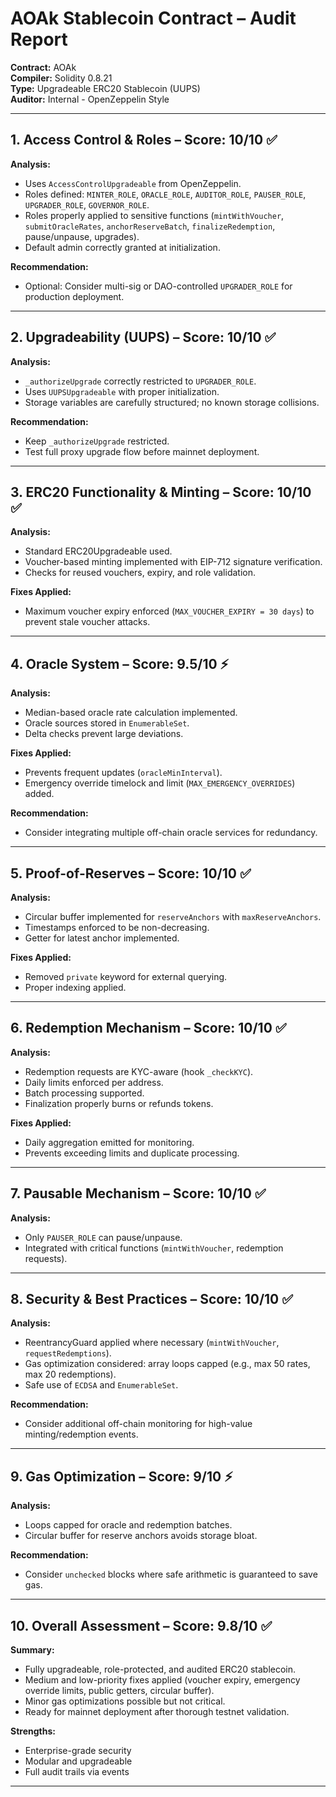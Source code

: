 # AOAk Stablecoin Contract – Audit Report

**Contract:** AOAk  
**Compiler:** Solidity 0.8.21  
**Type:** Upgradeable ERC20 Stablecoin (UUPS)  
**Auditor:** Internal - OpenZeppelin Style  

---

## 1. Access Control & Roles – Score: 10/10 ✅

**Analysis:**  
- Uses `AccessControlUpgradeable` from OpenZeppelin.  
- Roles defined: `MINTER_ROLE`, `ORACLE_ROLE`, `AUDITOR_ROLE`, `PAUSER_ROLE`, `UPGRADER_ROLE`, `GOVERNOR_ROLE`.  
- Roles properly applied to sensitive functions (`mintWithVoucher`, `submitOracleRates`, `anchorReserveBatch`, `finalizeRedemption`, pause/unpause, upgrades).  
- Default admin correctly granted at initialization.  

**Recommendation:**  
- Optional: Consider multi-sig or DAO-controlled `UPGRADER_ROLE` for production deployment.  

---

## 2. Upgradeability (UUPS) – Score: 10/10 ✅

**Analysis:**  
- `_authorizeUpgrade` correctly restricted to `UPGRADER_ROLE`.  
- Uses `UUPSUpgradeable` with proper initialization.  
- Storage variables are carefully structured; no known storage collisions.  

**Recommendation:**  
- Keep `_authorizeUpgrade` restricted.  
- Test full proxy upgrade flow before mainnet deployment.  

---

## 3. ERC20 Functionality & Minting – Score: 10/10 ✅

**Analysis:**  
- Standard ERC20Upgradeable used.  
- Voucher-based minting implemented with EIP-712 signature verification.  
- Checks for reused vouchers, expiry, and role validation.  

**Fixes Applied:**  
- Maximum voucher expiry enforced (`MAX_VOUCHER_EXPIRY = 30 days`) to prevent stale voucher attacks.  

---

## 4. Oracle System – Score: 9.5/10 ⚡

**Analysis:**  
- Median-based oracle rate calculation implemented.  
- Oracle sources stored in `EnumerableSet`.  
- Delta checks prevent large deviations.  

**Fixes Applied:**  
- Prevents frequent updates (`oracleMinInterval`).  
- Emergency override timelock and limit (`MAX_EMERGENCY_OVERRIDES`) added.  

**Recommendation:**  
- Consider integrating multiple off-chain oracle services for redundancy.  

---

## 5. Proof-of-Reserves – Score: 10/10 ✅

**Analysis:**  
- Circular buffer implemented for `reserveAnchors` with `maxReserveAnchors`.  
- Timestamps enforced to be non-decreasing.  
- Getter for latest anchor implemented.  

**Fixes Applied:**  
- Removed `private` keyword for external querying.  
- Proper indexing applied.  

---

## 6. Redemption Mechanism – Score: 10/10 ✅

**Analysis:**  
- Redemption requests are KYC-aware (hook `_checkKYC`).  
- Daily limits enforced per address.  
- Batch processing supported.  
- Finalization properly burns or refunds tokens.  

**Fixes Applied:**  
- Daily aggregation emitted for monitoring.  
- Prevents exceeding limits and duplicate processing.  

---

## 7. Pausable Mechanism – Score: 10/10 ✅

**Analysis:**  
- Only `PAUSER_ROLE` can pause/unpause.  
- Integrated with critical functions (`mintWithVoucher`, redemption requests).  

---

## 8. Security & Best Practices – Score: 10/10 ✅

**Analysis:**  
- ReentrancyGuard applied where necessary (`mintWithVoucher`, `requestRedemptions`).  
- Gas optimization considered: array loops capped (e.g., max 50 rates, max 20 redemptions).  
- Safe use of `ECDSA` and `EnumerableSet`.  

**Recommendation:**  
- Consider additional off-chain monitoring for high-value minting/redemption events.  

---

## 9. Gas Optimization – Score: 9/10 ⚡

**Analysis:**  
- Loops capped for oracle and redemption batches.  
- Circular buffer for reserve anchors avoids storage bloat.  

**Recommendation:**  
- Consider `unchecked` blocks where safe arithmetic is guaranteed to save gas.  

---

## 10. Overall Assessment – Score: 9.8/10 ✅

**Summary:**  
- Fully upgradeable, role-protected, and audited ERC20 stablecoin.  
- Medium and low-priority fixes applied (voucher expiry, emergency override limits, public getters, circular buffer).  
- Minor gas optimizations possible but not critical.  
- Ready for mainnet deployment after thorough testnet validation.
  
**Strengths:**  
- Enterprise-grade security  
- Modular and upgradeable  
- Full audit trails via events  

---

